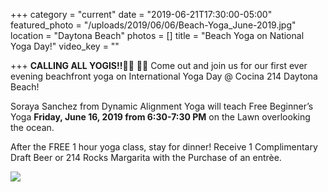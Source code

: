 +++
category = "current"
date = "2019-06-21T17:30:00-05:00"
featured_photo = "/uploads/2019/06/06/Beach-Yoga_June-2019.jpg"
location = "Daytona Beach"
photos = []
title = "Beach Yoga on National Yoga Day!"
video_key = ""

+++
**CALLING ALL YOGIS!!**🧘‍♀️ 🧘‍♂️ Come out and join us for our first ever evening beachfront yoga on International Yoga Day @ Cocina 214 Daytona Beach!

Soraya Sanchez from Dynamic Alignment Yoga will teach Free Beginner’s Yoga **Friday, June 16, 2019 from 6:30-7:30 PM** on the Lawn overlooking the ocean.

After the FREE 1 hour yoga class, stay for dinner! Receive 1 Complimentary Draft Beer or 214 Rocks Margarita with the Purchase of an entrèe.

![](/uploads/2019/06/06/Beach-Yoga_June-2019.jpg)